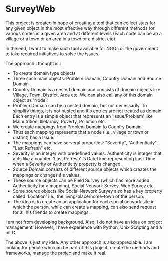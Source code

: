 # SurveyWeb
This project is created in hope of creating a tool that can collect stats for any given object in the most effective way through different methods for various nodes in a given area and at different levels (Each node can be an a village or a town or an area in a town or a district etc). 

In the end, I want to make such tool available for NGOs or the government to take required initiatives to solve the issues. 

The approach I thought is :
 - To create domain type objects
 - Three such main objects: Problem Domain, Country Domain and Source Domain
 - Country Domain is a nested domain and consists of domain objects like Village, Town, District, Area etc. We can also call any of this domain object as 'Node'. 
 - Problem Domain can be a nested domain, but not necessarily. To simplify things, it is not nested and it's entries are not treated as domain. Each entry is a simple object that represents an 'Issue/Problem' like Malnutrition, Illetaracy, Poverty, Pollution etc.
 - We create mappings from Problem Domain to Country Domain.
 - Thus each mapping represents that a node (i.e., village or town or district) has a Issue. 
 - The mappings can have serveral properties: "Severity", "Authenticity", "Last Refresh" etc.
 - Severity is an integer with predefined values. Authenticity is integer that acts like a counter. 'Last Refresh' is DateTime representing Last Time when a Severity or Authenticity property is changed.
 - Source Domain consists of different source objects which creates the mappings or changes it's values. 
 - These source objects can be Field Survey (which has more added Authenticity for a mapping), Social Network Survey, Web Survey etc.
 - Some source objects like Social Network Suryey also has a key property called 'Location' i.e., the living-place/home-town of the person.
 - The idea is to create an an application for each social network site in which the person, while can create a mapping, can also send request for all his friends to create mappings.
 
 I am not from developing background. Also, I do not have an idea on project management. However, I have experience with Python, Unix Scripting and a bit C.
 
 The above is just my idea. Any other approach is also appreciable. 
 I am looking for people who can be part of this project, create the methods and frameworks, manage the projec and make it real. 
 

